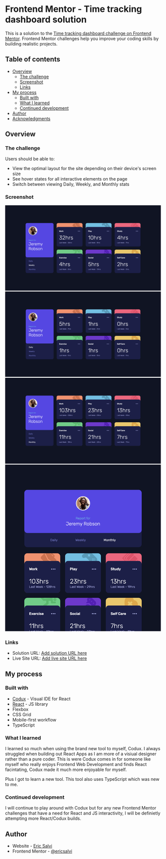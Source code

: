 # Frontend Mentor - Time tracking dashboard solution

This is a solution to the [Time tracking dashboard challenge on Frontend Mentor](https://www.frontendmentor.io/challenges/time-tracking-dashboard-UIQ7167Jw). Frontend Mentor challenges help you improve your coding skills by building realistic projects. 

## Table of contents

- [Overview](#overview)
  - [The challenge](#the-challenge)
  - [Screenshot](#screenshot)
  - [Links](#links)
- [My process](#my-process)
  - [Built with](#built-with)
  - [What I learned](#what-i-learned)
  - [Continued development](#continued-development)
- [Author](#author)
- [Acknowledgments](#acknowledgments)

## Overview

### The challenge

Users should be able to:

- View the optimal layout for the site depending on their device's screen size
- See hover states for all interactive elements on the page
- Switch between viewing Daily, Weekly, and Monthly stats

### Screenshot

![weekly data](./design/weekly-view.png)
![daily data](./design/daily-view.png)
![monthly data](./design/monthly-view.png)
![ipad responsive](./design/ipad-responsive.png)

### Links

- Solution URL: [Add solution URL here](https://your-solution-url.com)
- Live Site URL: [Add live site URL here](https://your-live-site-url.com)

## My process

### Built with

- [Codux](https://www.codux.com/) - Visual IDE for React
- [React](https://reactjs.org/) - JS library
- Flexbox
- CSS Grid
- Mobile-first workflow
- TypeScript

### What I learned

I learned so much when using the brand new tool to myself, Codux. I always struggled when building out React Apps as I am more of a visiual designer rather than a pure coder. This is were Codux comes in for someone like myself who really enjoys Frontend Web Development and finds React facintating, Codux made it much more enjoyable for myself.

Plus I got to learn a new tool. This tool also uses TypeScript which was new to me. 

### Continued development

I will continue to play around with Codux but for any new Frontend Mentor challenges that have a need for React and JS interactivity, I will be definietly attempting more React/Codux builds.

## Author

- Website - [Eric Salvi](https://github.com/ericsalvi)
- Frontend Mentor - [@ericsalvi](https://www.frontendmentor.io/profile/ericsalvi)